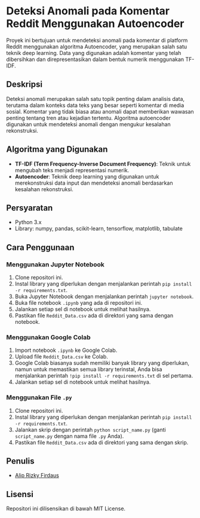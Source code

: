 # Deteksi Anomali pada Komentar Reddit Menggunakan Autoencoder

Proyek ini bertujuan untuk mendeteksi anomali pada komentar di platform Reddit menggunakan algoritma Autoencoder, yang merupakan salah satu teknik deep learning. Data yang digunakan adalah komentar yang telah dibersihkan dan direpresentasikan dalam bentuk numerik menggunakan TF-IDF.

## Deskripsi

Deteksi anomali merupakan salah satu topik penting dalam analisis data, terutama dalam konteks data teks yang besar seperti komentar di media sosial. Komentar yang tidak biasa atau anomali dapat memberikan wawasan penting tentang tren atau kejadian tertentu. Algoritma autoencoder digunakan untuk mendeteksi anomali dengan mengukur kesalahan rekonstruksi.

## Algoritma yang Digunakan

- **TF-IDF (Term Frequency-Inverse Document Frequency)**: Teknik untuk mengubah teks menjadi representasi numerik.
- **Autoencoder**: Teknik deep learning yang digunakan untuk merekonstruksi data input dan mendeteksi anomali berdasarkan kesalahan rekonstruksi.

## Persyaratan

- Python 3.x
- Library: numpy, pandas, scikit-learn, tensorflow, matplotlib, tabulate

## Cara Penggunaan

### Menggunakan Jupyter Notebook

1. Clone repositori ini.
2. Instal library yang diperlukan dengan menjalankan perintah `pip install -r requirements.txt`.
3. Buka Jupyter Notebook dengan menjalankan perintah `jupyter notebook`.
4. Buka file notebook `.ipynb` yang ada di repositori ini.
5. Jalankan setiap sel di notebook untuk melihat hasilnya.
6. Pastikan file `Reddit_Data.csv` ada di direktori yang sama dengan notebook.

### Menggunakan Google Colab

1. Import notebook `.ipynb` ke Google Colab.
2. Upload file `Reddit_Data.csv` ke Colab.
3. Google Colab biasanya sudah memiliki banyak library yang diperlukan, namun untuk memastikan semua library terinstal, Anda bisa menjalankan perintah `!pip install -r requirements.txt` di sel pertama.
4. Jalankan setiap sel di notebook untuk melihat hasilnya.

### Menggunakan File `.py`

1. Clone repositori ini.
2. Instal library yang diperlukan dengan menjalankan perintah `pip install -r requirements.txt`.
3. Jalankan skrip dengan perintah `python script_name.py` (ganti `script_name.py` dengan nama file `.py` Anda).
4. Pastikan file `Reddit_Data.csv` ada di direktori yang sama dengan skrip.

## Penulis

- [Alip Rizky Firdaus](https://github.com/CallMeARF)

## Lisensi

Repositori ini dilisensikan di bawah MIT License.
